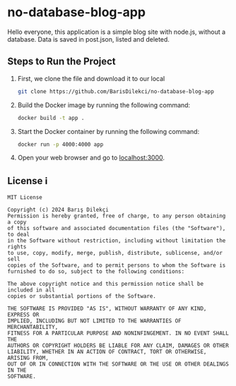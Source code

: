 # no-database-blog-app
Hello everyone, this application is a simple blog site with node.js, without a database. Data is saved in post.json, listed and deleted.

## Steps to Run the Project


1. First, we clone the file and download it to our local

    ```bash
    git clone https://github.com/BarisDilekci/no-database-blog-app
    ```

2. Build the Docker image by running the following command:

    ```bash
    docker build -t app .
    ```

3. Start the Docker container by running the following command:

    ```bash
    docker run -p 4000:4000 app
    ```

4. Open your web browser and go to [localhost:3000](http://localhost:3000).

## License ℹ️
```
MIT License

Copyright (c) 2024 Barış Dilekçi
Permission is hereby granted, free of charge, to any person obtaining a copy
of this software and associated documentation files (the "Software"), to deal
in the Software without restriction, including without limitation the rights
to use, copy, modify, merge, publish, distribute, sublicense, and/or sell
copies of the Software, and to permit persons to whom the Software is
furnished to do so, subject to the following conditions:

The above copyright notice and this permission notice shall be included in all
copies or substantial portions of the Software.

THE SOFTWARE IS PROVIDED "AS IS", WITHOUT WARRANTY OF ANY KIND, EXPRESS OR
IMPLIED, INCLUDING BUT NOT LIMITED TO THE WARRANTIES OF MERCHANTABILITY,
FITNESS FOR A PARTICULAR PURPOSE AND NONINFINGEMENT. IN NO EVENT SHALL THE
AUTHORS OR COPYRIGHT HOLDERS BE LIABLE FOR ANY CLAIM, DAMAGES OR OTHER
LIABILITY, WHETHER IN AN ACTION OF CONTRACT, TORT OR OTHERWISE, ARISING FROM,
OUT OF OR IN CONNECTION WITH THE SOFTWARE OR THE USE OR OTHER DEALINGS IN THE
SOFTWARE.
```

